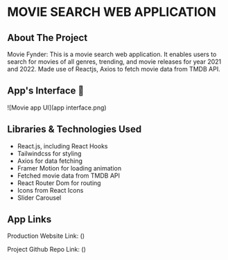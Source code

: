 # MOVIE SEARCH WEB APPLICATION

## About The Project 

Movie Fynder: This is a movie search web application. It enables users to search for movies of all genres, trending, and movie releases for year 2021 and 2022. Made use of Reactjs, Axios to fetch movie data from TMDB API.


## App's Interface 🤭
![Movie app UI](app interface.png) 


## Libraries & Technologies Used

- React.js, including React Hooks
- Tailwindcss for styling
- Axios for data fetching
- Framer Motion for loading animation
- Fetched movie data from TMDB API
- React Router Dom for routing
- Icons from React Icons
- Slider Carousel



## App Links 

Production Website Link: ()

Project Github Repo Link: ()
